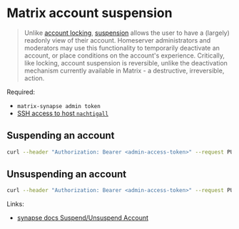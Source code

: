 # Matrix account suspension

> Unlike [account locking](https://spec.matrix.org/v1.12/client-server-api/#account-locking),
> [suspension](https://github.com/matrix-org/matrix-spec-proposals/blob/main/proposals/3823-code-for-account-suspension.md)
> allows the user to have a (largely) readonly view of their account.
> Homeserver administrators and moderators may use this functionality to
> temporarily deactivate an account, or place conditions on the account's
> experience. Critically, like locking, account suspension is reversible, unlike
> the deactivation mechanism currently available in Matrix - a destructive,
> irreversible, action.

Required:

- `matrix-synapse admin token`
- [SSH access to host `nachtigall`](./administrative-access.md#ssh-access)

## Suspending an account

```bash
curl --header "Authorization: Bearer <admin-access-token>" --request PUT http://127.0.0.1:8008/_synapse/admin/v1/suspend/@<username>:pub.solar --data '{"suspend": true}'
```

## Unsuspending an account

```bash
curl --header "Authorization: Bearer <admin-access-token>" --request PUT http://127.0.0.1:8008/_synapse/admin/v1/suspend/@<username>:pub.solar --data '{"suspend": false}'
```

Links:

- [synapse docs Suspend/Unsuspend Account](https://element-hq.github.io/synapse/latest/admin_api/user_admin_api.html#suspendunsuspend-account)
